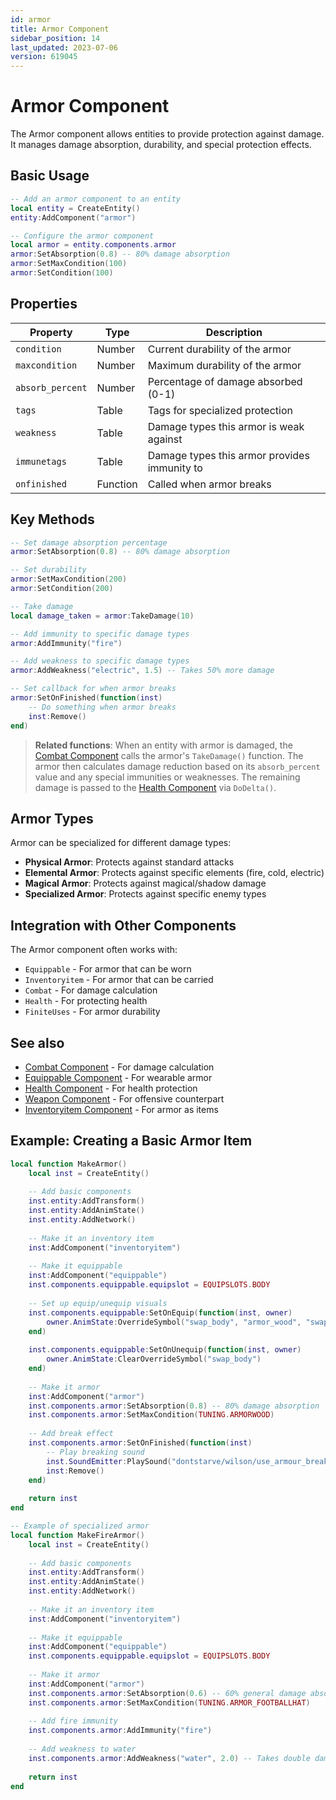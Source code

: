```yaml
---
id: armor
title: Armor Component
sidebar_position: 14
last_updated: 2023-07-06
version: 619045
---
```


# Armor Component

The Armor component allows entities to provide protection against damage. It manages damage absorption, durability, and special protection effects.

## Basic Usage

```lua
-- Add an armor component to an entity
local entity = CreateEntity()
entity:AddComponent("armor")

-- Configure the armor component
local armor = entity.components.armor
armor:SetAbsorption(0.8) -- 80% damage absorption
armor:SetMaxCondition(100)
armor:SetCondition(100)
```

## Properties

| Property | Type | Description |
|----------|------|-------------|
| `condition` | Number | Current durability of the armor |
| `maxcondition` | Number | Maximum durability of the armor |
| `absorb_percent` | Number | Percentage of damage absorbed (0-1) |
| `tags` | Table | Tags for specialized protection |
| `weakness` | Table | Damage types this armor is weak against |
| `immunetags` | Table | Damage types this armor provides immunity to |
| `onfinished` | Function | Called when armor breaks |

## Key Methods

```lua
-- Set damage absorption percentage
armor:SetAbsorption(0.8) -- 80% damage absorption

-- Set durability
armor:SetMaxCondition(200)
armor:SetCondition(200)

-- Take damage
local damage_taken = armor:TakeDamage(10)

-- Add immunity to specific damage types
armor:AddImmunity("fire")

-- Add weakness to specific damage types
armor:AddWeakness("electric", 1.5) -- Takes 50% more damage

-- Set callback for when armor breaks
armor:SetOnFinished(function(inst)
    -- Do something when armor breaks
    inst:Remove()
end)
```

> **Related functions**: When an entity with armor is damaged, the [Combat Component](combat.md) calls the armor's `TakeDamage()` function. The armor then calculates damage reduction based on its `absorb_percent` value and any special immunities or weaknesses. The remaining damage is passed to the [Health Component](health.md) via `DoDelta()`.

## Armor Types

Armor can be specialized for different damage types:

- **Physical Armor**: Protects against standard attacks
- **Elemental Armor**: Protects against specific elements (fire, cold, electric)
- **Magical Armor**: Protects against magical/shadow damage
- **Specialized Armor**: Protects against specific enemy types

## Integration with Other Components

The Armor component often works with:

- `Equippable` - For armor that can be worn
- `Inventoryitem` - For armor that can be carried
- `Combat` - For damage calculation
- `Health` - For protecting health
- `FiniteUses` - For armor durability

## See also

- [Combat Component](combat.md) - For damage calculation
- [Equippable Component](equippable.md) - For wearable armor
- [Health Component](health.md) - For health protection
- [Weapon Component](weapon.md) - For offensive counterpart
- [Inventoryitem Component](other-components.md) - For armor as items

## Example: Creating a Basic Armor Item

```lua
local function MakeArmor()
    local inst = CreateEntity()
    
    -- Add basic components
    inst.entity:AddTransform()
    inst.entity:AddAnimState()
    inst.entity:AddNetwork()
    
    -- Make it an inventory item
    inst:AddComponent("inventoryitem")
    
    -- Make it equippable
    inst:AddComponent("equippable")
    inst.components.equippable.equipslot = EQUIPSLOTS.BODY
    
    -- Set up equip/unequip visuals
    inst.components.equippable:SetOnEquip(function(inst, owner)
        owner.AnimState:OverrideSymbol("swap_body", "armor_wood", "swap_body")
    end)
    
    inst.components.equippable:SetOnUnequip(function(inst, owner)
        owner.AnimState:ClearOverrideSymbol("swap_body")
    end)
    
    -- Make it armor
    inst:AddComponent("armor")
    inst.components.armor:SetAbsorption(0.8) -- 80% damage absorption
    inst.components.armor:SetMaxCondition(TUNING.ARMORWOOD)
    
    -- Add break effect
    inst.components.armor:SetOnFinished(function(inst)
        -- Play breaking sound
        inst.SoundEmitter:PlaySound("dontstarve/wilson/use_armour_break")
        inst:Remove()
    end)
    
    return inst
end

-- Example of specialized armor
local function MakeFireArmor()
    local inst = CreateEntity()
    
    -- Add basic components
    inst.entity:AddTransform()
    inst.entity:AddAnimState()
    inst.entity:AddNetwork()
    
    -- Make it an inventory item
    inst:AddComponent("inventoryitem")
    
    -- Make it equippable
    inst:AddComponent("equippable")
    inst.components.equippable.equipslot = EQUIPSLOTS.BODY
    
    -- Make it armor
    inst:AddComponent("armor")
    inst.components.armor:SetAbsorption(0.6) -- 60% general damage absorption
    inst.components.armor:SetMaxCondition(TUNING.ARMOR_FOOTBALLHAT)
    
    -- Add fire immunity
    inst.components.armor:AddImmunity("fire")
    
    -- Add weakness to water
    inst.components.armor:AddWeakness("water", 2.0) -- Takes double damage from water
    
    return inst
end
